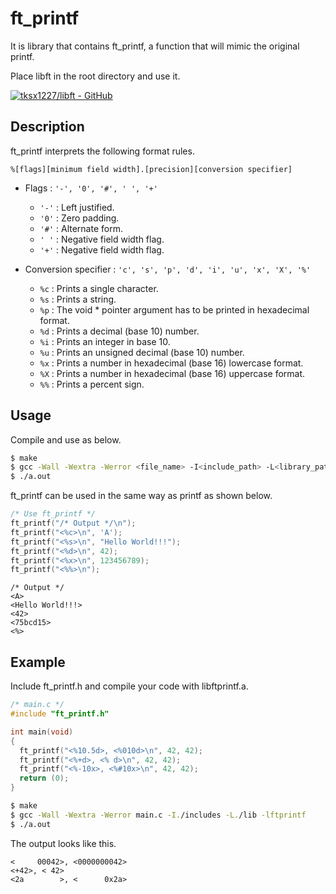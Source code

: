 # ft_printf
It is library that contains ft_printf, a function that will mimic the original printf.

Place libft in the root directory and use it.

[![tksx1227/libft - GitHub](https://gh-card.dev/repos/tksx1227/libft.svg?fullname=)](https://github.com/tksx1227/libft)

## Description
ft_printf interprets the following format rules.

`%[flags][minimum field width].[precision][conversion specifier]`

- Flags : `'-', '0', '#', ' ', '+'`
    - `'-'` : Left justified.
    - `'0'` : Zero padding.
    - `'#'` : Alternate form.
    - `' '` : Negative field width flag.
    - `'+'` : Negative field width flag.

- Conversion specifier : `'c', 's', 'p', 'd', 'i', 'u', 'x', 'X', '%'`
    - `%c` : Prints a single character.
    - `%s` : Prints a string.
    - `%p` : The void * pointer argument has to be printed in hexadecimal format.
    - `%d` : Prints a decimal (base 10) number.
    - `%i` : Prints an integer in base 10.
    - `%u` : Prints an unsigned decimal (base 10) number.
    - `%x` : Prints a number in hexadecimal (base 16) lowercase format.
    - `%X` : Prints a number in hexadecimal (base 16) uppercase format.
    - `%%` : Prints a percent sign.

## Usage
Compile and use as below.

```bash
$ make
$ gcc -Wall -Wextra -Werror <file_name> -I<include_path> -L<library_path> -lftprintf
$ ./a.out
```

ft_printf can be used in the same way as printf as shown below.

```c
/* Use ft_printf */
ft_printf("/* Output */\n");
ft_printf("<%c>\n", 'A');
ft_printf("<%s>\n", "Hello World!!!");
ft_printf("<%d>\n", 42);
ft_printf("<%x>\n", 123456789);
ft_printf("<%%>\n");
```

```planetext
/* Output */
<A>
<Hello World!!!>
<42>
<75bcd15>
<%>
```

## Example
Include ft_printf.h and compile your code with libftprintf.a.

```c
/* main.c */
#include "ft_printf.h"

int main(void)
{
  ft_printf("<%10.5d>, <%010d>\n", 42, 42);
  ft_printf("<%+d>, <% d>\n", 42, 42);
  ft_printf("<%-10x>, <%#10x>\n", 42, 42);
  return (0);
}
```

```bash
$ make
$ gcc -Wall -Wextra -Werror main.c -I./includes -L./lib -lftprintf
$ ./a.out
```

The output looks like this.

```planetext
<     00042>, <0000000042>
<+42>, < 42>
<2a        >, <      0x2a>
```
